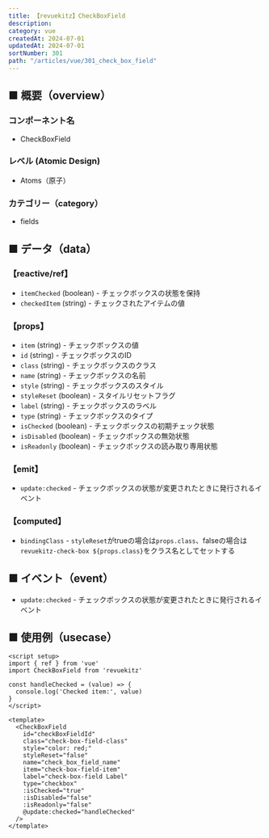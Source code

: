 ```yaml
---
title: 【revuekitz】CheckBoxField
description:
category: vue
createdAt: 2024-07-01
updatedAt: 2024-07-01
sortNumber: 301
path: "/articles/vue/301_check_box_field"
---
```


<nuxt-content-wrapper>

## ■ 概要（overview）
### コンポーネント名
- CheckBoxField

### レベル (Atomic Design)
-  Atoms（原子）

### カテゴリー（category）
- fields

## ■ データ（data）

### 【reactive/ref】
- `itemChecked` (boolean) - チェックボックスの状態を保持
- `checkedItem` (string) - チェックされたアイテムの値

### 【props】
- `item` (string) - チェックボックスの値
- `id` (string) - チェックボックスのID
- `class` (string) - チェックボックスのクラス
- `name` (string) - チェックボックスの名前
- `style` (string) - チェックボックスのスタイル
- `styleReset` (boolean) - スタイルリセットフラグ
- `label` (string) - チェックボックスのラベル
- `type` (string) - チェックボックスのタイプ
- `isChecked` (boolean) - チェックボックスの初期チェック状態
- `isDisabled` (boolean) - チェックボックスの無効状態
- `isReadonly` (boolean) - チェックボックスの読み取り専用状態

### 【emit】
- `update:checked` - チェックボックスの状態が変更されたときに発行されるイベント

### 【computed】
- `bindingClass` - `styleReset`がtrueの場合は`props.class`、falseの場合は`revuekitz-check-box ${props.class}`をクラス名としてセットする

## ■ イベント（event）
- `update:checked` - チェックボックスの状態が変更されたときに発行されるイベント

## ■ 使用例（usecase）
```vue
<script setup>
import { ref } from 'vue'
import CheckBoxField from 'revuekitz'

const handleChecked = (value) => {
  console.log('Checked item:', value)
}
</script>

<template>
  <CheckBoxField
    id="checkBoxFieldId"
    class="check-box-field-class"
    style="color: red;"
    styleReset="false"
    name="check_box_field_name"
    item="check-box-field-item"
    label="check-box-field Label"
    type="checkbox"
    :isChecked="true"
    :isDisabled="false"
    :isReadonly="false"
    @update:checked="handleChecked"
  />
</template>

```

</nuxt-content-wrapper>